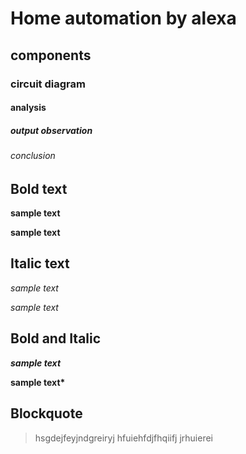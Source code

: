 # Home automation by alexa
## components
### circuit diagram 
#### analysis
##### output observation
###### conclusion
## Bold text
**sample text**

__sample text__
## Italic text
*sample text*

_sample text_
## Bold and Italic
**_sample text_**

__sample text*__
## Blockquote
> hsgdejfeyjndgreiryj
hfuiehfdjfhqiifj
jrhuierei
